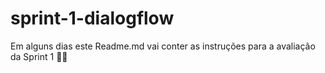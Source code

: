 # sprint-1-dialogflow

Em alguns dias este Readme.md vai conter as instruções para a avaliação da Sprint 1 🙂💃
